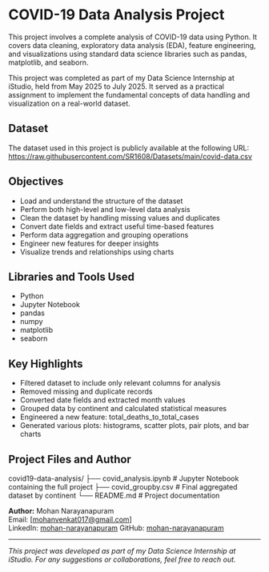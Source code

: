# COVID-19 Data Analysis Project

This project involves a complete analysis of COVID-19 data using Python. It covers data cleaning, exploratory data analysis (EDA), feature engineering, and visualizations using standard data science libraries such as pandas, matplotlib, and seaborn.

This project was completed as part of my Data Science Internship at iStudio, held from May 2025 to July 2025. It served as a practical assignment to implement the fundamental concepts of data handling and visualization on a real-world dataset.

## Dataset

The dataset used in this project is publicly available at the following URL:  
https://raw.githubusercontent.com/SR1608/Datasets/main/covid-data.csv

## Objectives

- Load and understand the structure of the dataset  
- Perform both high-level and low-level data analysis  
- Clean the dataset by handling missing values and duplicates  
- Convert date fields and extract useful time-based features  
- Perform data aggregation and grouping operations  
- Engineer new features for deeper insights  
- Visualize trends and relationships using charts  

## Libraries and Tools Used

- Python  
- Jupyter Notebook  
- pandas  
- numpy  
- matplotlib  
- seaborn  

## Key Highlights

- Filtered dataset to include only relevant columns for analysis  
- Removed missing and duplicate records  
- Converted date fields and extracted month values  
- Grouped data by continent and calculated statistical measures  
- Engineered a new feature: total_deaths_to_total_cases  
- Generated various plots: histograms, scatter plots, pair plots, and bar charts  

## Project Files and Author
covid19-data-analysis/
├── covid_analysis.ipynb       # Jupyter Notebook containing the full project
├── covid_groupby.csv          # Final aggregated dataset by continent
└── README.md                  # Project documentation

**Author:** Mohan Narayanapuram  
Email: [mohanvenkat017@gmail.com]  
LinkedIn: [mohan-narayanapuram](https://www.linkedin.com/in/mohan-narayanapuram/)
GitHub: [mohan-narayanapuram](https://github.com/mohan-narayanapuram)

---

*This project was developed as part of my Data Science Internship at iStudio. For any suggestions or collaborations, feel free to reach out.*
